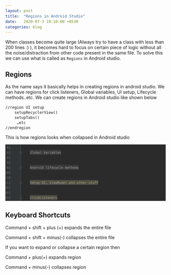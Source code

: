 ```yaml
---
layout: post
title:  "Regions in Android Studio"
date:   2020-07-3 19:10:00 +0530
categories: blog
---
```


When classes become quite large (Always try to have a class with less than 200 lines :) ), it becomes hard to focus on certain piece of logic without all the noise/distraction from other code present in the same file. To solve this we can use what is called as `Regions` in Android studio.


## Regions
As the name says it basically helps in creating regions in android studio. We can have regions for click listeners, Global variables, UI setup, Lifecycle methods..etc. We can create regions in Android studio like shown below

```
//region UI setup
	setupRecyclerView()
	setupTabs()
	 …etc
//endregion
```

This is how regions looks when collapsed in Android studio

![image](https://github.com/AnirudhBhat/anirudhbhat.github.com/blob/master/assets/regions_android_studio.png?raw=true)

## Keyboard Shortcuts
Command + shift + plus (+) expands the entire file

Command + shift + minus(-) collapses the entire file

If you want to expand or collapse a certain region then

Command + plus(+) expands region

Command + minus(-) collapses region
